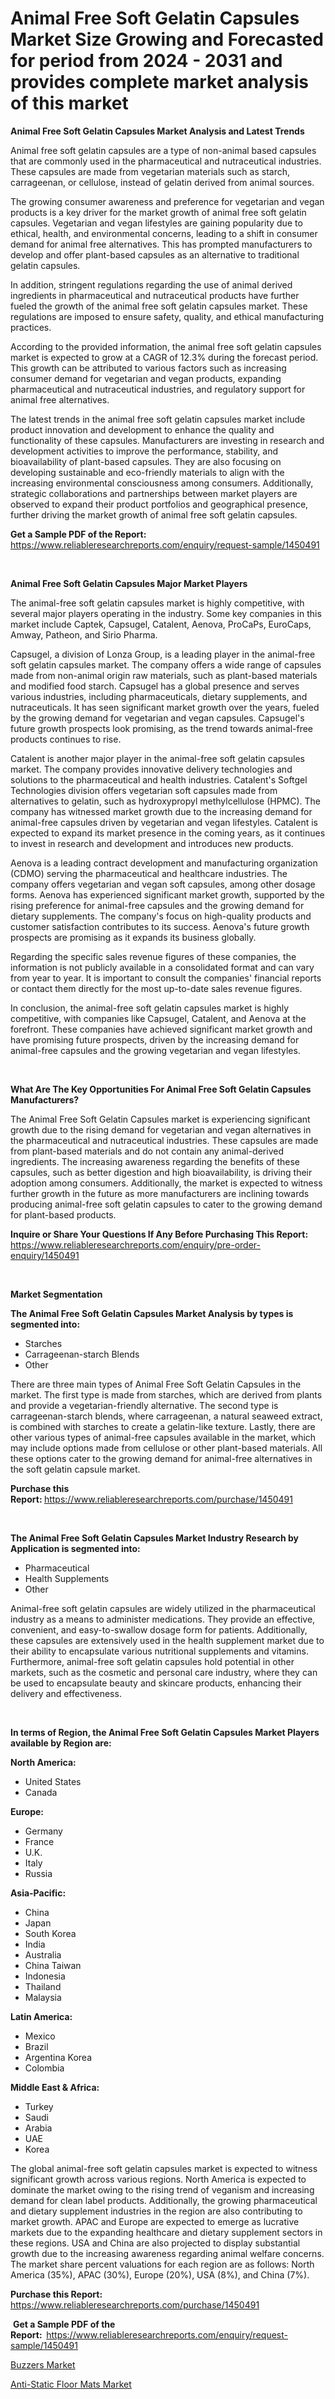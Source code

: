 <p><h1>Animal Free Soft Gelatin Capsules Market Size Growing and Forecasted for period from 2024 - 2031 and provides complete market analysis of this market</h1></p><p><strong>Animal Free Soft Gelatin Capsules Market Analysis and Latest Trends</strong></p>
<p><p>Animal free soft gelatin capsules are a type of non-animal based capsules that are commonly used in the pharmaceutical and nutraceutical industries. These capsules are made from vegetarian materials such as starch, carrageenan, or cellulose, instead of gelatin derived from animal sources.</p><p>The growing consumer awareness and preference for vegetarian and vegan products is a key driver for the market growth of animal free soft gelatin capsules. Vegetarian and vegan lifestyles are gaining popularity due to ethical, health, and environmental concerns, leading to a shift in consumer demand for animal free alternatives. This has prompted manufacturers to develop and offer plant-based capsules as an alternative to traditional gelatin capsules.</p><p>In addition, stringent regulations regarding the use of animal derived ingredients in pharmaceutical and nutraceutical products have further fueled the growth of the animal free soft gelatin capsules market. These regulations are imposed to ensure safety, quality, and ethical manufacturing practices.</p><p>According to the provided information, the animal free soft gelatin capsules market is expected to grow at a CAGR of 12.3% during the forecast period. This growth can be attributed to various factors such as increasing consumer demand for vegetarian and vegan products, expanding pharmaceutical and nutraceutical industries, and regulatory support for animal free alternatives.</p><p>The latest trends in the animal free soft gelatin capsules market include product innovation and development to enhance the quality and functionality of these capsules. Manufacturers are investing in research and development activities to improve the performance, stability, and bioavailability of plant-based capsules. They are also focusing on developing sustainable and eco-friendly materials to align with the increasing environmental consciousness among consumers. Additionally, strategic collaborations and partnerships between market players are observed to expand their product portfolios and geographical presence, further driving the market growth of animal free soft gelatin capsules.</p></p>
<p><strong>Get a Sample PDF of the Report:&nbsp;</strong> <a href="https://www.reliableresearchreports.com/enquiry/request-sample/1450491">https://www.reliableresearchreports.com/enquiry/request-sample/1450491</a></p>
<p>&nbsp;</p>
<p><strong>Animal Free Soft Gelatin Capsules Major Market Players</strong></p>
<p><p>The animal-free soft gelatin capsules market is highly competitive, with several major players operating in the industry. Some key companies in this market include Captek, Capsugel, Catalent, Aenova, ProCaPs, EuroCaps, Amway, Patheon, and Sirio Pharma.</p><p>Capsugel, a division of Lonza Group, is a leading player in the animal-free soft gelatin capsules market. The company offers a wide range of capsules made from non-animal origin raw materials, such as plant-based materials and modified food starch. Capsugel has a global presence and serves various industries, including pharmaceuticals, dietary supplements, and nutraceuticals. It has seen significant market growth over the years, fueled by the growing demand for vegetarian and vegan capsules. Capsugel's future growth prospects look promising, as the trend towards animal-free products continues to rise.</p><p>Catalent is another major player in the animal-free soft gelatin capsules market. The company provides innovative delivery technologies and solutions to the pharmaceutical and health industries. Catalent's Softgel Technologies division offers vegetarian soft capsules made from alternatives to gelatin, such as hydroxypropyl methylcellulose (HPMC). The company has witnessed market growth due to the increasing demand for animal-free capsules driven by vegetarian and vegan lifestyles. Catalent is expected to expand its market presence in the coming years, as it continues to invest in research and development and introduces new products.</p><p>Aenova is a leading contract development and manufacturing organization (CDMO) serving the pharmaceutical and healthcare industries. The company offers vegetarian and vegan soft capsules, among other dosage forms. Aenova has experienced significant market growth, supported by the rising preference for animal-free capsules and the growing demand for dietary supplements. The company's focus on high-quality products and customer satisfaction contributes to its success. Aenova's future growth prospects are promising as it expands its business globally.</p><p>Regarding the specific sales revenue figures of these companies, the information is not publicly available in a consolidated format and can vary from year to year. It is important to consult the companies' financial reports or contact them directly for the most up-to-date sales revenue figures.</p><p>In conclusion, the animal-free soft gelatin capsules market is highly competitive, with companies like Capsugel, Catalent, and Aenova at the forefront. These companies have achieved significant market growth and have promising future prospects, driven by the increasing demand for animal-free capsules and the growing vegetarian and vegan lifestyles.</p></p>
<p>&nbsp;</p>
<p><strong>What Are The Key Opportunities For Animal Free Soft Gelatin Capsules Manufacturers?</strong></p>
<p><p>The Animal Free Soft Gelatin Capsules market is experiencing significant growth due to the rising demand for vegetarian and vegan alternatives in the pharmaceutical and nutraceutical industries. These capsules are made from plant-based materials and do not contain any animal-derived ingredients. The increasing awareness regarding the benefits of these capsules, such as better digestion and high bioavailability, is driving their adoption among consumers. Additionally, the market is expected to witness further growth in the future as more manufacturers are inclining towards producing animal-free soft gelatin capsules to cater to the growing demand for plant-based products.</p></p>
<p><strong>Inquire or Share Your Questions If Any Before Purchasing This Report:</strong> <a href="https://www.reliableresearchreports.com/enquiry/pre-order-enquiry/1450491">https://www.reliableresearchreports.com/enquiry/pre-order-enquiry/1450491</a></p>
<p>&nbsp;</p>
<p><strong>Market Segmentation</strong></p>
<p><strong>The Animal Free Soft Gelatin Capsules Market Analysis by types is segmented into:</strong></p>
<p><ul><li>Starches</li><li>Carrageenan-starch Blends</li><li>Other</li></ul></p>
<p><p>There are three main types of Animal Free Soft Gelatin Capsules in the market. The first type is made from starches, which are derived from plants and provide a vegetarian-friendly alternative. The second type is carrageenan-starch blends, where carrageenan, a natural seaweed extract, is combined with starches to create a gelatin-like texture. Lastly, there are other various types of animal-free capsules available in the market, which may include options made from cellulose or other plant-based materials. All these options cater to the growing demand for animal-free alternatives in the soft gelatin capsule market.</p></p>
<p><strong>Purchase this Report:&nbsp;</strong><a href="https://www.reliableresearchreports.com/purchase/1450491">https://www.reliableresearchreports.com/purchase/1450491</a></p>
<p>&nbsp;</p>
<p><strong>The Animal Free Soft Gelatin Capsules Market Industry Research by Application is segmented into:</strong></p>
<p><ul><li>Pharmaceutical</li><li>Health Supplements</li><li>Other</li></ul></p>
<p><p>Animal-free soft gelatin capsules are widely utilized in the pharmaceutical industry as a means to administer medications. They provide an effective, convenient, and easy-to-swallow dosage form for patients. Additionally, these capsules are extensively used in the health supplement market due to their ability to encapsulate various nutritional supplements and vitamins. Furthermore, animal-free soft gelatin capsules hold potential in other markets, such as the cosmetic and personal care industry, where they can be used to encapsulate beauty and skincare products, enhancing their delivery and effectiveness.</p></p>
<p>&nbsp;</p>
<p><strong>In terms of Region, the Animal Free Soft Gelatin Capsules Market Players available by Region are:</strong></p>
<p>
    <p> <strong> North America: </strong>
        <ul>
            <li>United States</li>
            <li>Canada</li>
        </ul>
        </p> 
    <p> <strong> Europe: </strong>
        <ul>
            <li>Germany</li>
            <li>France</li>
            <li>U.K.</li>
            <li>Italy</li>
            <li>Russia</li>
        </ul>
        </p> 
    <p> <strong> Asia-Pacific: </strong>
        <ul>
            <li>China</li>
            <li>Japan</li>
            <li>South Korea</li>
            <li>India</li>
            <li>Australia</li>
            <li>China Taiwan</li>
            <li>Indonesia</li>
            <li>Thailand</li>
            <li>Malaysia</li>
        </ul>
        </p> 
    <p> <strong> Latin America: </strong>
        <ul>
            <li>Mexico</li>
            <li>Brazil</li>
            <li>Argentina Korea</li>
            <li>Colombia</li>
        </ul>
        </p> 
    <p> <strong> Middle East & Africa: </strong>
        <ul>
            <li>Turkey</li>
            <li>Saudi</li>
            <li>Arabia</li>
            <li>UAE</li>
            <li>Korea</li>
        </ul>
    </p>
    </p>
<p><p>The global animal-free soft gelatin capsules market is expected to witness significant growth across various regions. North America is expected to dominate the market owing to the rising trend of veganism and increasing demand for clean label products. Additionally, the growing pharmaceutical and dietary supplement industries in the region are also contributing to market growth. APAC and Europe are expected to emerge as lucrative markets due to the expanding healthcare and dietary supplement sectors in these regions. USA and China are also projected to display substantial growth due to the increasing awareness regarding animal welfare concerns. The market share percent valuations for each region are as follows: North America (35%), APAC (30%), Europe (20%), USA (8%), and China (7%).</p></p>
<p><strong>Purchase this Report: </strong><a href="https://www.reliableresearchreports.com/purchase/1450491">https://www.reliableresearchreports.com/purchase/1450491</a></p>
<p>&nbsp;<strong>Get a Sample PDF of the Report:&nbsp;&nbsp;</strong><a href="https://www.reliableresearchreports.com/enquiry/request-sample/1450491">https://www.reliableresearchreports.com/enquiry/request-sample/1450491</a></p>
<p><strong></strong></p>
<p><p><a href="https://medium.com/@myrticecole/buzzers-market-share-evolution-and-market-growth-trends-2024-2031-a8aba9814117">Buzzers Market</a></p><p><a href="https://medium.com/@jamesday5g/anti-static-floor-mats-market-analysis-its-cagr-market-segmentation-and-global-industry-overview-6ad07ac2d0d6">Anti-Static Floor Mats Market</a></p></p>